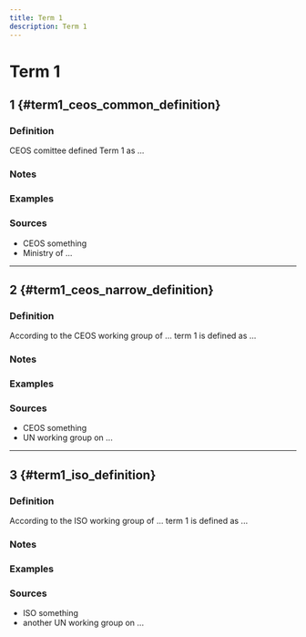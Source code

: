 ```yaml
---
title: Term 1
description: Term 1
---
```


# Term 1 

## 1 {#term1_ceos_common_definition}

### Definition
CEOS comittee defined Term 1 as ...

### Notes 

### Examples 

### Sources
- CEOS something
- Ministry of ...

___

## 2 {#term1_ceos_narrow_definition}

### Definition
According to the CEOS working group of ... term 1 is defined as ...

### Notes 

### Examples 

### Sources
- CEOS something
- UN working group on ...

___

## 3 {#term1_iso_definition}

### Definition
According to the ISO working group of ... term 1 is defined as ...

### Notes 

### Examples 

### Sources
- ISO something
- another UN working group on ...
